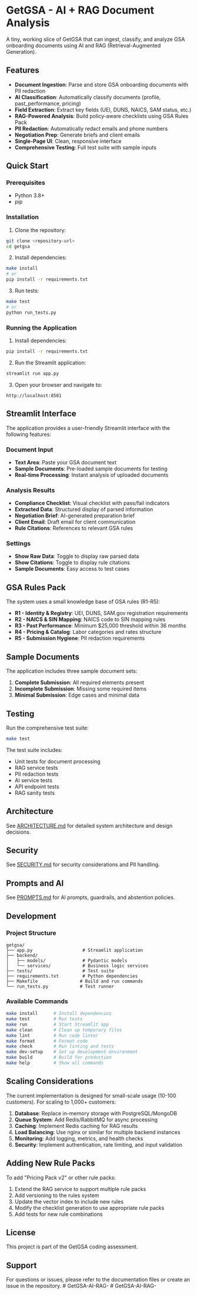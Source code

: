 # GetGSA - AI + RAG Document Analysis

A tiny, working slice of GetGSA that can ingest, classify, and analyze GSA onboarding documents using AI and RAG (Retrieval-Augmented Generation).

## Features

- **Document Ingestion**: Parse and store GSA onboarding documents with PII redaction
- **AI Classification**: Automatically classify documents (profile, past_performance, pricing)
- **Field Extraction**: Extract key fields (UEI, DUNS, NAICS, SAM status, etc.)
- **RAG-Powered Analysis**: Build policy-aware checklists using GSA Rules Pack
- **PII Redaction**: Automatically redact emails and phone numbers
- **Negotiation Prep**: Generate briefs and client emails
- **Single-Page UI**: Clean, responsive interface
- **Comprehensive Testing**: Full test suite with sample inputs

## Quick Start

### Prerequisites

- Python 3.8+
- pip

### Installation

1. Clone the repository:
```bash
git clone <repository-url>
cd getgsa
```

2. Install dependencies:
```bash
make install
# or
pip install -r requirements.txt
```

3. Run tests:
```bash
make test
# or
python run_tests.py
```

### Running the Application

1. Install dependencies:
```bash
pip install -r requirements.txt
```

2. Run the Streamlit application:
```bash
streamlit run app.py
```

3. Open your browser and navigate to:
```
http://localhost:8501
```

## Streamlit Interface

The application provides a user-friendly Streamlit interface with the following features:

### Document Input
- **Text Area**: Paste your GSA document text
- **Sample Documents**: Pre-loaded sample documents for testing
- **Real-time Processing**: Instant analysis of uploaded documents

### Analysis Results
- **Compliance Checklist**: Visual checklist with pass/fail indicators
- **Extracted Data**: Structured display of parsed information
- **Negotiation Brief**: AI-generated preparation brief
- **Client Email**: Draft email for client communication
- **Rule Citations**: References to relevant GSA rules

### Settings
- **Show Raw Data**: Toggle to display raw parsed data
- **Show Citations**: Toggle to display rule citations
- **Sample Documents**: Easy access to test cases

## GSA Rules Pack

The system uses a small knowledge base of GSA rules (R1-R5):

- **R1 - Identity & Registry**: UEI, DUNS, SAM.gov registration requirements
- **R2 - NAICS & SIN Mapping**: NAICS code to SIN mapping rules
- **R3 - Past Performance**: Minimum $25,000 threshold within 36 months
- **R4 - Pricing & Catalog**: Labor categories and rates structure
- **R5 - Submission Hygiene**: PII redaction requirements

## Sample Documents

The application includes three sample document sets:

1. **Complete Submission**: All required elements present
2. **Incomplete Submission**: Missing some required items
3. **Minimal Submission**: Edge cases and minimal data

## Testing

Run the comprehensive test suite:

```bash
make test
```

The test suite includes:
- Unit tests for document processing
- RAG service tests
- PII redaction tests
- AI service tests
- API endpoint tests
- RAG sanity tests

## Architecture

See [ARCHITECTURE.md](ARCHITECTURE.md) for detailed system architecture and design decisions.

## Security

See [SECURITY.md](SECURITY.md) for security considerations and PII handling.

## Prompts and AI

See [PROMPTS.md](PROMPTS.md) for AI prompts, guardrails, and abstention policies.

## Development

### Project Structure

```
getgsa/
├── app.py                   # Streamlit application
├── backend/
│   ├── models/              # Pydantic models
│   └── services/            # Business logic services
├── tests/                   # Test suite
├── requirements.txt         # Python dependencies
├── Makefile                # Build and run commands
└── run_tests.py            # Test runner
```

### Available Commands

```bash
make install      # Install dependencies
make test         # Run tests
make run          # Start Streamlit app
make clean        # Clean up temporary files
make lint         # Run code linter
make format       # Format code
make check        # Run linting and tests
make dev-setup    # Set up development environment
make build        # Build for production
make help         # Show all commands
```

## Scaling Considerations

The current implementation is designed for small-scale usage (10-100 customers). For scaling to 1,000+ customers:

1. **Database**: Replace in-memory storage with PostgreSQL/MongoDB
2. **Queue System**: Add Redis/RabbitMQ for async processing
3. **Caching**: Implement Redis caching for RAG results
4. **Load Balancing**: Use nginx or similar for multiple backend instances
5. **Monitoring**: Add logging, metrics, and health checks
6. **Security**: Implement authentication, rate limiting, and input validation

## Adding New Rule Packs

To add "Pricing Pack v2" or other rule packs:

1. Extend the RAG service to support multiple rule packs
2. Add versioning to the rules system
3. Update the vector index to include new rules
4. Modify the checklist generation to use appropriate rule packs
5. Add tests for new rule combinations

## License

This project is part of the GetGSA coding assessment.

## Support

For questions or issues, please refer to the documentation files or create an issue in the repository.
#   G e t G S A - A I - R A G - 
 
 #   G e t G S A - A I - R A G - 
 
 
